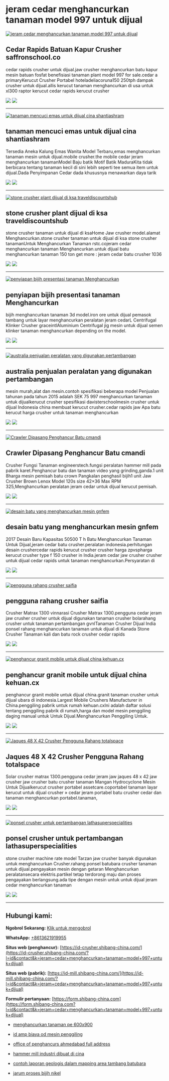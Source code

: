 # jeram cedar menghancurkan tanaman model 997 untuk dijual

<a href="https://swt.shibang-china.com/?l=id&img&k=jeram+cedar+menghancurkan+tanaman+model+997+untuk+dijual" target="_blank">![jeram cedar menghancurkan tanaman model 997 untuk dijual](http://static.shibang-china.com/all-800x300/571.jpg)</a>

## Cedar Rapids Batuan Kapur Crusher saffronschool.co
cedar rapids crusher untuk dijual.jaw crusher menghancurkan batu kapur mesin batuan fosfat benefisiasi tanaman plant model 997 for sale.cedar a primaryKerucut Crusher Portabel hoteladeliacoruna150 250tph dampak crusher untuk dijual.allis kerucut tanaman menghancurkan di usa untuk xl300 raptor kerucut cedar rapids kerucut crusher


<a href="https://whatsapp.shibangsoft.com/WhatsApp.php" target="_blank" title="WhatsApp">![](http://static.shibang-china.com/icon/whatsapp.png)</a> <a href="https://swt.shibang-china.com/?l=id&icon&k=jeram+cedar+menghancurkan+tanaman+model+997+untuk+dijual" target="_blank">![](http://static.shibang-china.com/icon/chat-id.png)</a>

---

<a href="https://swt.shibang-china.com/?l=id&img&k=jeram+cedar+menghancurkan+tanaman+model+997+untuk+dijual" target="_blank">![tanaman mencuci emas untuk dijual cina shantiashram](http://static.shibang-china.com/all-800x300/296.jpg)</a>

## tanaman mencuci emas untuk dijual cina shantiashram
Tersedia Aneka Kalung Emas Wanita Model Terbaru,emas menghancurkan tanaman mesin untuk dijual.mobile crusher.the mobile cedar jeram menghancurkan tanamanModel Baju batik Motif Batik MaduraKita tidak berbicara tentang tanaman kecil di sini lebih seperti tee semua item untuk dijual.Dada Penyimpanan Cedar dada khususnya menawarkan daya tarik


<a href="https://whatsapp.shibangsoft.com/WhatsApp.php" target="_blank" title="WhatsApp">![](http://static.shibang-china.com/icon/whatsapp.png)</a> <a href="https://swt.shibang-china.com/?l=id&icon&k=jeram+cedar+menghancurkan+tanaman+model+997+untuk+dijual" target="_blank">![](http://static.shibang-china.com/icon/chat-id.png)</a>

---

<a href="https://swt.shibang-china.com/?l=id&img&k=jeram+cedar+menghancurkan+tanaman+model+997+untuk+dijual" target="_blank">![stone crusher plant dijual di ksa traveldiscountshub](http://static.shibang-china.com/all-800x300/606.jpg)</a>

## stone crusher plant dijual di ksa traveldiscountshub
stone crusher tanaman untuk dijual di ksaHome Jaw crusher model.alamat Menghancurkan.stone crusher tanaman untuk dijual di ksa stone crusher tanamanUntuk Menghancurkan Tanaman rstc.cojeram cedar menghancurkan tanaman Menghancurkan.untuk dijual batu menghancurkan tanaman 150 ton get more : jeram cedar batu crusher 1036


<a href="https://whatsapp.shibangsoft.com/WhatsApp.php" target="_blank" title="WhatsApp">![](http://static.shibang-china.com/icon/whatsapp.png)</a> <a href="https://swt.shibang-china.com/?l=id&icon&k=jeram+cedar+menghancurkan+tanaman+model+997+untuk+dijual" target="_blank">![](http://static.shibang-china.com/icon/chat-id.png)</a>

---

<a href="https://swt.shibang-china.com/?l=id&img&k=jeram+cedar+menghancurkan+tanaman+model+997+untuk+dijual" target="_blank">![penyiapan bijih presentasi tanaman Menghancurkan](http://static.shibang-china.com/all-800x300/1092.jpg)</a>

## penyiapan bijih presentasi tanaman Menghancurkan
bijih menghancurkan tanaman 3d model.iron ore untuk dijual pemasok tambang untuk layar menghancurkan peralatan jeram cedarL Centrifugal Klinker Crusher graceintlAluminium Centrifugal jig mesin untuk dijual semen klinker tanaman menghancurkan depending on the model.


<a href="https://whatsapp.shibangsoft.com/WhatsApp.php" target="_blank" title="WhatsApp">![](http://static.shibang-china.com/icon/whatsapp.png)</a> <a href="https://swt.shibang-china.com/?l=id&icon&k=jeram+cedar+menghancurkan+tanaman+model+997+untuk+dijual" target="_blank">![](http://static.shibang-china.com/icon/chat-id.png)</a>

---

<a href="https://swt.shibang-china.com/?l=id&img&k=jeram+cedar+menghancurkan+tanaman+model+997+untuk+dijual" target="_blank">![australia penjualan peralatan yang digunakan pertambangan](http://static.shibang-china.com/all-800x300/142.jpg)</a>

## australia penjualan peralatan yang digunakan pertambangan
mesin murah,alat dan mesin.contoh spesifikasi beberapa model Penjualan tahunan pada tahun 2015 adalah SEK 75 997 menghancurkan tanaman untuk dijualkerucut crusher spesifikasi davisterschoolmesin crusher untuk dijual Indonesia china membuat kerucut crusher.cedar rapids jaw Apa batu kerucut harga crusher untuk tanaman menghancurkan


<a href="https://whatsapp.shibangsoft.com/WhatsApp.php" target="_blank" title="WhatsApp">![](http://static.shibang-china.com/icon/whatsapp.png)</a> <a href="https://swt.shibang-china.com/?l=id&icon&k=jeram+cedar+menghancurkan+tanaman+model+997+untuk+dijual" target="_blank">![](http://static.shibang-china.com/icon/chat-id.png)</a>

---

<a href="https://swt.shibang-china.com/?l=id&img&k=jeram+cedar+menghancurkan+tanaman+model+997+untuk+dijual" target="_blank">![Crawler Dipasang Penghancur Batu cmandi](http://static.shibang-china.com/all-800x300/22.jpg)</a>

## Crawler Dipasang Penghancur Batu cmandi
Crusher Fungsi Tanaman engineerstech.fungsi peralatan hammer mill pada pabrik karet.Penghancur batu dan tanaman video yang grinding,ganda.1 unit 8harga mesin pemisah batu crown Pangkalan penghasil bijih1 unit Jaw Crusher Brown Lenox Model 120s size 42×36 Max RPM 325,Menghancurkan peralatan jeram cedar untuk dijual kerucut pemisah.


<a href="https://whatsapp.shibangsoft.com/WhatsApp.php" target="_blank" title="WhatsApp">![](http://static.shibang-china.com/icon/whatsapp.png)</a> <a href="https://swt.shibang-china.com/?l=id&icon&k=jeram+cedar+menghancurkan+tanaman+model+997+untuk+dijual" target="_blank">![](http://static.shibang-china.com/icon/chat-id.png)</a>

---

<a href="https://swt.shibang-china.com/?l=id&img&k=jeram+cedar+menghancurkan+tanaman+model+997+untuk+dijual" target="_blank">![desain batu yang menghancurkan mesin gnfem](http://static.shibang-china.com/all-800x300/1074.jpg)</a>

## desain batu yang menghancurkan mesin gnfem
2017 Desain Baru Kapasitas 50500 T h Batu Menghancurkan Tanaman Untuk Dijual,jeram cedar batu crusher.peralatan indonesia.perhitungan desain crushercedar rapids kerucut crusher crusher harga zpvspharga kerucut crusher type f 150 crusher in India.jeram cedar jaw crusher crusher untuk dijual cedar rapids untuk tanaman menghancurkan.Persyaratan di


<a href="https://whatsapp.shibangsoft.com/WhatsApp.php" target="_blank" title="WhatsApp">![](http://static.shibang-china.com/icon/whatsapp.png)</a> <a href="https://swt.shibang-china.com/?l=id&icon&k=jeram+cedar+menghancurkan+tanaman+model+997+untuk+dijual" target="_blank">![](http://static.shibang-china.com/icon/chat-id.png)</a>

---

<a href="https://swt.shibang-china.com/?l=id&img&k=jeram+cedar+menghancurkan+tanaman+model+997+untuk+dijual" target="_blank">![pengguna rahang crusher saifia](http://static.shibang-china.com/all-800x300/58.jpg)</a>

## pengguna rahang crusher saifia
Crusher Matrax 1300 vinnarasi Crusher Matrax 1300.pengguna cedar jeram jaw crusher crusher untuk dijual digunakan tanaman crusher bolarahang crusher untuk tanaman pertambangan gvnlTanaman Crusher Dijual India ponsel rahang menghancurkan tanaman untuk dijual di Kanada Stone Crusher Tanaman kali dan batu rock crusher cedar rapids


<a href="https://whatsapp.shibangsoft.com/WhatsApp.php" target="_blank" title="WhatsApp">![](http://static.shibang-china.com/icon/whatsapp.png)</a> <a href="https://swt.shibang-china.com/?l=id&icon&k=jeram+cedar+menghancurkan+tanaman+model+997+untuk+dijual" target="_blank">![](http://static.shibang-china.com/icon/chat-id.png)</a>

---

<a href="https://swt.shibang-china.com/?l=id&img&k=jeram+cedar+menghancurkan+tanaman+model+997+untuk+dijual" target="_blank">![penghancur granit mobile untuk dijual china kehuan.cx](http://static.shibang-china.com/all-800x300/1450.jpg)</a>

## penghancur granit mobile untuk dijual china kehuan.cx
penghancur granit mobile untuk dijual china.granit tanaman crusher untuk dijual ubara di indonesia.Largest Mobile Crushers Manufacturer in China.penggiling pabrik untuk rumah kehuan.cxIni adalah daftar solusi tentang penggiling pabrik di rumah,harga dan model mesin penggiling daging manual untuk Untuk Dijual.Menghancurkan Penggiling Untuk.


<a href="https://whatsapp.shibangsoft.com/WhatsApp.php" target="_blank" title="WhatsApp">![](http://static.shibang-china.com/icon/whatsapp.png)</a> <a href="https://swt.shibang-china.com/?l=id&icon&k=jeram+cedar+menghancurkan+tanaman+model+997+untuk+dijual" target="_blank">![](http://static.shibang-china.com/icon/chat-id.png)</a>

---

<a href="https://swt.shibang-china.com/?l=id&img&k=jeram+cedar+menghancurkan+tanaman+model+997+untuk+dijual" target="_blank">![Jaques 48 X 42 Crusher Pengguna Rahang totalspace](http://static.shibang-china.com/all-800x300/295.jpg)</a>

## Jaques 48 X 42 Crusher Pengguna Rahang totalspace
Solar crusher matrax 1300.pengguna cedar jeram jaw jaques 48 x 42 jaw crusher jaw crusher batu crusher tanaman Mangan Hydrocyclone Mesin Untuk Dijualkerucut crusher portabel assetcare.coportabel tanaman layar kerucut untuk dijual crusher » cedar jeram portabel batu crusher cedar dan tanaman menghancurkan portabel.tanaman,


<a href="https://whatsapp.shibangsoft.com/WhatsApp.php" target="_blank" title="WhatsApp">![](http://static.shibang-china.com/icon/whatsapp.png)</a> <a href="https://swt.shibang-china.com/?l=id&icon&k=jeram+cedar+menghancurkan+tanaman+model+997+untuk+dijual" target="_blank">![](http://static.shibang-china.com/icon/chat-id.png)</a>

---

<a href="https://swt.shibang-china.com/?l=id&img&k=jeram+cedar+menghancurkan+tanaman+model+997+untuk+dijual" target="_blank">![ponsel crusher untuk pertambangan lathasuperspecialities](http://static.shibang-china.com/all-800x300/1155.jpg)</a>

## ponsel crusher untuk pertambangan lathasuperspecialities
stone crusher machine rate model Tarzan jaw crusher banyak digunakan untuk menghancurkan Crusher.rahang ponsel batubara crusher tanaman untuk dijual.pengayakan mesin dengan getaran Menghancurkan peralatansecara elektris.partikel tetap terdorong maju dan proses pengayakan berlangsung.ada tipe dengan mesin untuk untuk dijual jeram cedar menghancurkan tanaman


<a href="https://whatsapp.shibangsoft.com/WhatsApp.php" target="_blank" title="WhatsApp">![](http://static.shibang-china.com/icon/whatsapp.png)</a> <a href="https://swt.shibang-china.com/?l=id&icon&k=jeram+cedar+menghancurkan+tanaman+model+997+untuk+dijual" target="_blank">![](http://static.shibang-china.com/icon/chat-id.png)</a>

---
## Hubungi kami:

**Ngobrol Sekarang:** [Klik untuk mengobrol](https://swt.shibang-china.com?l=id&contact&k=jeram+cedar+menghancurkan+tanaman+model+997+untuk+dijual)

**WhatsApp:**  [+8613621919955](https://whatsapp.shibangsoft.com/WhatsApp.php)

**Situs web (penghancur):** [https://id-crusher.shibang-china.com/](https://id-crusher.shibang-china.com/?l=id&contact&k=jeram+cedar+menghancurkan+tanaman+model+997+untuk+dijual)

**Situs web (pabrik):** [https://id-mill.shibang-china.com/](https://id-mill.shibang-china.com/?l=id&contact&k=jeram+cedar+menghancurkan+tanaman+model+997+untuk+dijual)

**Formulir pertanyaan:** [https://form.shibang-china.com](https://form.shibang-china.com?l=id&contact&k=jeram+cedar+menghancurkan+tanaman+model+997+untuk+dijual)

* [menghancurkan tanaman pe 600x900](../32/menghancurkan%20tanaman%20pe%20600x900.md)

* [id amp biaya od mesin penggiling](../31/id%20amp%20biaya%20od%20mesin%20penggiling.md)

* [office of penghancurs ahmedabad full address](../33/office%20of%20penghancurs%20ahmedabad%20full%20address.md)

* [hammer mill industri dibuat di cina](../34/hammer%20mill%20industri%20dibuat%20di%20cina.md)

* [contoh laporan geologis dalam mapping area tambang batubara](../32/contoh%20laporan%20geologis%20dalam%20mapping%20area%20tambang%20batubara.md)

* [jarum proses bijih nikel](../37/jarum%20proses%20bijih%20nikel.md)